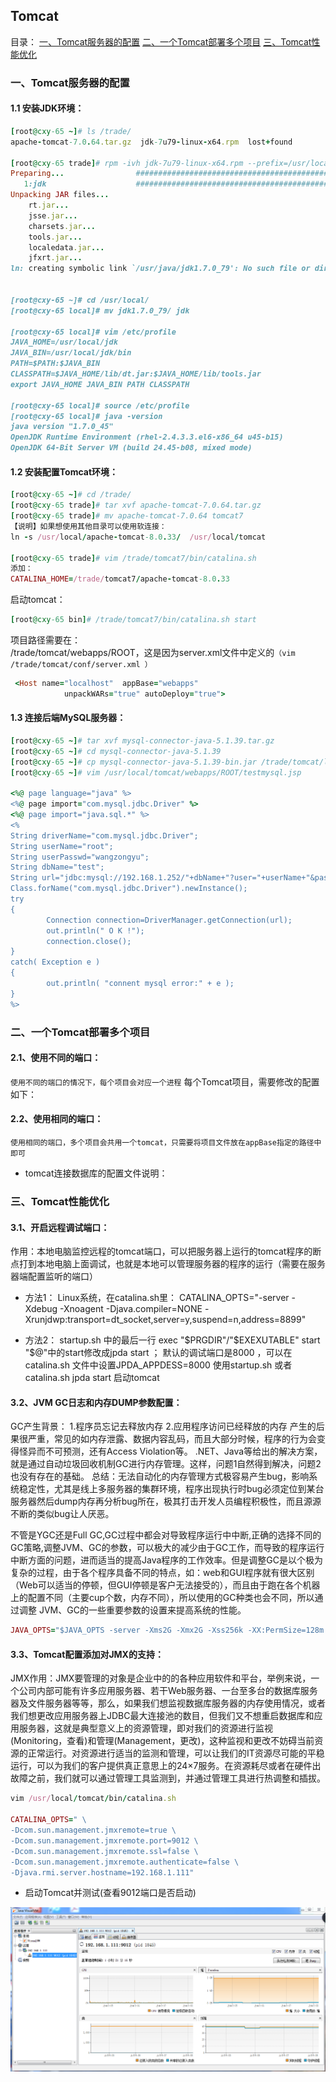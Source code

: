 ## Tomcat

目录：
[一、Tomcat服务器的配置](#一、Tomcat服务器的配置) 
[二、一个Tomcat部署多个项目](#二、一个Tomcat部署多个项目) 
[三、Tomcat性能优化](#三、Tomcat性能优化) 



### 一、Tomcat服务器的配置
#### 1.1 安装JDK环境：
```ruby
[root@cxy-65 ~]# ls /trade/
apache-tomcat-7.0.64.tar.gz  jdk-7u79-linux-x64.rpm  lost+found

[root@cxy-65 trade]# rpm -ivh jdk-7u79-linux-x64.rpm --prefix=/usr/local/
Preparing...                ########################################### [100%]
   1:jdk                    ########################################### [100%]
Unpacking JAR files...
	rt.jar...
	jsse.jar...
	charsets.jar...
	tools.jar...
	localedata.jar...
	jfxrt.jar...
ln: creating symbolic link `/usr/java/jdk1.7.0_79': No such file or directory


[root@cxy-65 ~]# cd /usr/local/
[root@cxy-65 local]# mv jdk1.7.0_79/ jdk

[root@cxy-65 local]# vim /etc/profile
JAVA_HOME=/usr/local/jdk
JAVA_BIN=/usr/local/jdk/bin
PATH=$PATH:$JAVA_BIN
CLASSPATH=$JAVA_HOME/lib/dt.jar:$JAVA_HOME/lib/tools.jar
export JAVA_HOME JAVA_BIN PATH CLASSPATH

[root@cxy-65 local]# source /etc/profile
[root@cxy-65 local]# java -version
java version "1.7.0_45"
OpenJDK Runtime Environment (rhel-2.4.3.3.el6-x86_64 u45-b15)
OpenJDK 64-Bit Server VM (build 24.45-b08, mixed mode)

```
#### 1.2 安装配置Tomcat环境：
```ruby
[root@cxy-65 ~]# cd /trade/
[root@cxy-65 trade]# tar xvf apache-tomcat-7.0.64.tar.gz 
[root@cxy-65 trade]# mv apache-tomcat-7.0.64 tomcat7
【说明】如果想使用其他目录可以使用软连接：
ln -s /usr/local/apache-tomcat-8.0.33/  /usr/local/tomcat

[root@cxy-65 trade]# vim /trade/tomcat7/bin/catalina.sh
添加：
CATALINA_HOME=/trade/tomcat7/apache-tomcat-8.0.33
```
启动tomcat：
```ruby
[root@cxy-65 bin]# /trade/tomcat7/bin/catalina.sh start

```
项目路径需要在：   
/trade/tomcat/webapps/ROOT，这是因为server.xml文件中定义的`（vim /trade/tomcat/conf/server.xml ）`
```ruby
 <Host name="localhost"  appBase="webapps"
            unpackWARs="true" autoDeploy="true">

```

#### 1.3 连接后端MySQL服务器：
```ruby
[root@cxy-65 ~]# tar xvf mysql-connector-java-5.1.39.tar.gz 
[root@cxy-65 ~]# cd mysql-connector-java-5.1.39
[root@cxy-65 ~]# cp mysql-connector-java-5.1.39-bin.jar /trade/tomcat/lib/
[root@cxy-65 ~]# vim /usr/local/tomcat/webapps/ROOT/testmysql.jsp

<%@ page language="java" %>
<%@ page import="com.mysql.jdbc.Driver" %>
<%@ page import="java.sql.*" %>
<%
String driverName="com.mysql.jdbc.Driver";
String userName="root";
String userPasswd="wangzongyu";
String dbName="test";
String url="jdbc:mysql://192.168.1.252/"+dbName+"?user="+userName+"&password="+userPasswd;     #IP地址填写数据库服务器的IP地址
Class.forName("com.mysql.jdbc.Driver").newInstance();
try
{
        Connection connection=DriverManager.getConnection(url);
        out.println(" O K !");
        connection.close();
}
catch( Exception e )
{
        out.println( "connent mysql error:" + e );
}
%>
```

### 二、一个Tomcat部署多个项目
#### 2.1、使用不同的端口：
`使用不同的端口的情况下，每个项目会对应一个进程`
每个Tomcat项目，需要修改的配置如下：


#### 2.2、使用相同的端口：
` 使用相同的端口，多个项目会共用一个tomcat，只需要将项目文件放在appBase指定的路径中即可 `



- tomcat连接数据库的配置文件说明：


### 三、Tomcat性能优化
#### 3.1、开启远程调试端口：
作用：本地电脑监控远程的tomcat端口，可以把服务器上运行的tomcat程序的断点打到本地电脑上面调试，也就是本地可以管理服务器的程序的运行（需要在服务器端配置监听的端口）
- 方法1：
Linux系统，在catalina.sh里：
CATALINA_OPTS="-server -Xdebug -Xnoagent -Djava.compiler=NONE -Xrunjdwp:transport=dt_socket,server=y,suspend=n,address=8899"

- 方法2：
startup.sh 中的最后一行 exec "$PRGDIR"/"$EXEXUTABLE" start "$@"中的start修改成jpda start ；
默认的调试端口是8000 ，可以在catalina.sh 文件中设置JPDA_APPDESS=8000
使用startup.sh 或者catalina.sh jpda start 启动tomcat

#### 3.2、JVM GC日志和内存DUMP参数配置：
GC产生背景：
1.程序员忘记去释放内存
2.应用程序访问已经释放的内存
产生的后果很严重，常见的如内存泄露、数据内容乱码，而且大部分时候，程序的行为会变得怪异而不可预测，还有Access Violation等。
.NET、Java等给出的解决方案，就是通过自动垃圾回收机制GC进行内存管理。这样，问题1自然得到解决，问题2也没有存在的基础。
总结：无法自动化的内存管理方式极容易产生bug，影响系统稳定性，尤其是线上多服务器的集群环境，程序出现执行时bug必须定位到某台服务器然后dump内存再分析bug所在，极其打击开发人员编程积极性，而且源源不断的类似bug让人厌恶。

不管是YGC还是Full GC,GC过程中都会对导致程序运行中中断,正确的选择不同的GC策略,调整JVM、GC的参数，可以极大的减少由于GC工作，而导致的程序运行中断方面的问题，进而适当的提高Java程序的工作效率。但是调整GC是以个极为复杂的过程，由于各个程序具备不同的特点，如：web和GUI程序就有很大区别（Web可以适当的停顿，但GUI停顿是客户无法接受的），而且由于跑在各个机器上的配置不同（主要cup个数，内存不同），所以使用的GC种类也会不同，所以通过调整 JVM、GC的一些重要参数的设置来提高系统的性能。
```ruby
JAVA_OPTS="$JAVA_OPTS -server -Xms2G -Xmx2G -Xss256k -XX:PermSize=128m -XX:MaxPermSize=128m -XX:+UseConcMarkSweepGC -XX:+HeapDumpOnOutOfMemoryError -XX:HeapDumpPath=/soft/apache-tomcat-7.0.76/logs/dump_tomcat.hprof  -XX:+PrintGCDetails -XX:+PrintGCTimeStamps -Xloggc:/soft/apache-tomcat-7.0.76/logs/gc_tomcat.log -XX:NewSize=1G -XX:MaxNewSize=1G

```

#### 3.3、Tomcat配置添加对JMX的支持：
JMX作用：JMX要管理的对象是企业中的的各种应用软件和平台，举例来说，一个公司内部可能有许多应用服务器、若干Web服务器、一台至多台的数据库服务器及文件服务器等等，那么，如果我们想监视数据库服务器的内存使用情况，或者我们想更改应用服务器上JDBC最大连接池的数目，但我们又不想重启数据库和应用服务器，这就是典型意义上的资源管理，即对我们的资源进行监视(Monitoring，查看)和管理(Management，更改)，这种监视和更改不妨碍当前资源的正常运行。对资源进行适当的监测和管理，可以让我们的IT资源尽可能的平稳运行，可以为我们的客户提供真正意思上的24×7服务。在资源耗尽或者在硬件出故障之前，我们就可以通过管理工具监测到，并通过管理工具进行热调整和插拔。
```ruby
vim /usr/local/tomcat/bin/catalina.sh

CATALINA_OPTS=" \
-Dcom.sun.management.jmxremote=true \
-Dcom.sun.management.jmxremote.port=9012 \
-Dcom.sun.management.jmxremote.ssl=false \
-Dcom.sun.management.jmxremote.authenticate=false \
-Djava.rmi.server.hostname=192.168.1.111"
```
- 启动Tomcat并测试(查看9012端口是否启动)

![](https://github.com/ZongYuWang/image/blob/master/tomcat1.png)
